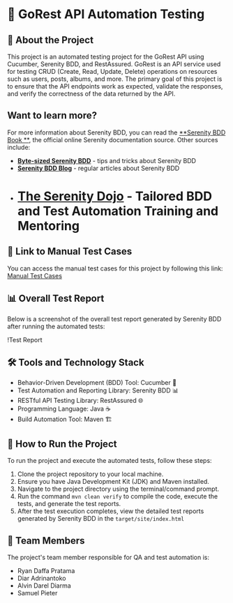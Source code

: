 # 🚀 GoRest API Automation Testing

## 🎯 About the Project

This project is an automated testing project for the GoRest API using Cucumber, Serenity BDD, and RestAssured. GoRest is
an API service used for testing CRUD (Create, Read, Update, Delete) operations on resources such as users, posts,
albums, and more. The primary goal of this project is to ensure that the API endpoints work as expected, validate the
responses, and verify the correctness of the data returned by the API.

## Want to learn more?

For more information about Serenity BDD, you can read the [**Serenity BDD Book
**](https://serenity-bdd.github.io/theserenitybook/latest/index.html), the official online Serenity documentation
source. Other sources include:

* **[Byte-sized Serenity BDD](https://www.youtube.com/channel/UCav6-dPEUiLbnu-rgpy7_bw/featured)** - tips and tricks
  about Serenity BDD
* [**Serenity BDD Blog**](https://johnfergusonsmart.com/category/serenity-bdd/) - regular articles about Serenity BDD
* [**The Serenity Dojo**](https://www.serenity-dojo.com) - Tailored BDD and Test Automation Training and Mentoring
  =======

## 📝 Link to Manual Test Cases

You can access the manual test cases for this project by following this
link: [Manual Test Cases](https://docs.google.com/spreadsheets/d/1rnjhRUalAiwPVYEzc_2pk2GdE6Pwprqs3wdM11G-9IM/edit?usp=sharing)

## 📊 Overall Test Report

Below is a screenshot of the overall test report generated by Serenity BDD after running the automated tests:

!Test Report

## 🛠️ Tools and Technology Stack

- Behavior-Driven Development (BDD) Tool: Cucumber 🥒
- Test Automation and Reporting Library: Serenity BDD 📊
- RESTful API Testing Library: RestAssured 🌐
- Programming Language: Java ☕
- Build Automation Tool: Maven 🏗️

## 🚀 How to Run the Project

To run the project and execute the automated tests, follow these steps:

1. Clone the project repository to your local machine.
2. Ensure you have Java Development Kit (JDK) and Maven installed.
3. Navigate to the project directory using the terminal/command prompt.
4. Run the command `mvn clean verify` to compile the code, execute the tests, and generate the test reports.
5. After the test execution completes, view the detailed test reports generated by Serenity BDD in
   the `target/site/index.html`

## 👥 Team Members

The project's team member responsible for QA and test automation is:

- Ryan Daffa Pratama
- Diar Adrinantoko
- Alvin Darel Diarma
- Samuel Pieter